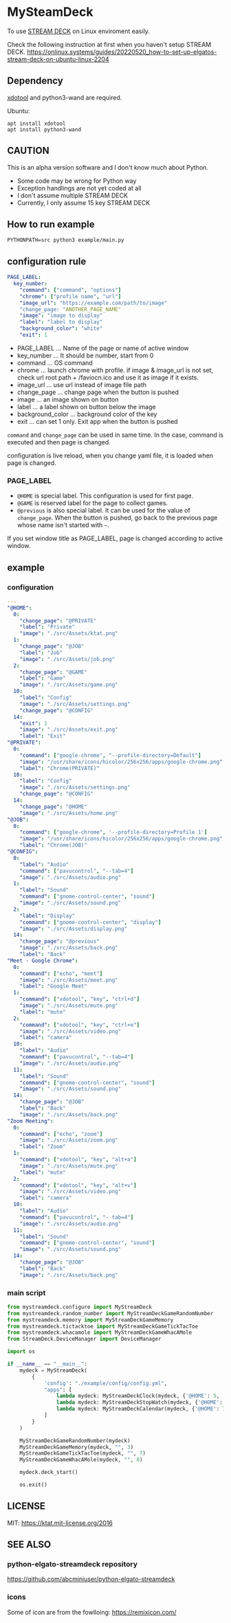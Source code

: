 # MySteamDeck

To use [STREAM DECK](https://www.elgato.com/ja/stream-deck) on Linux enviroment easily.

Check the following instruction at first when you haven't setup STREAM DECK.
https://onlinux.systems/guides/20220520_how-to-set-up-elgatos-stream-deck-on-ubuntu-linux-2204

## Dependency

[xdotool](https://manpages.ubuntu.com/manpages/trusty/man1/xdotool.1.html) and python3-wand are required.

Ubuntu:
```
apt install xdotool
apt install python3-wand
```

## CAUTION

This is an alpha version software and I don't know much about Python.

- Some code may be wrong for Python way
- Exception handlings are not yet coded at all
- I don't assume multiple STREAM DECK
- Currently, I only assume 15 key STREAM DECK

## How to run example

```
PYTHONPATH=src python3 example/main.py
```

## configuration rule

```yaml
PAGE_LABEL:
  key_number:
    "command": ["command", "options"]
    "chrome": ["profile name", "url"]
    "image_url": "https://example.com/path/to/image"
    "change_page: "ANOTHER_PAGE_NAME"
    "image": "image to display"
    "label": "label to display"
    "background_color": "white"
    "exit": 1
```

- PAGE_LABEL ... Name of the page or name of active window
- key_number ... It should be number, start from 0
- command ... OS command
- chrome ... launch chrome with profile. if image & image_url is not set, check url root path + /faviocn.ico and use it as image if it exists.
- image_url ... use url instead of image file path
- change_page ... change page when the button is pushed
- image ... an image shown on button
- label ... a label shown on button below the image
- background_color ... background color of the key
- exit ... can set 1 only. Exit app when the button is pushed

`command` and `change_page` can be used in same time.
In the case, command is executed and then page is changed.

configuration is live reload, 
when you change yaml file, it is loaded when page is changed.

### PAGE_LABEL

- `@HOME` is special label. This configuration is used for first page.
- `@GAME` is reserved label for the page to collect games.
- `@previous` is also special label. It can be used for the value of `change_page`. When the button is pushed, go back to the previous page whose name isn't started with `~`.

If you set window title as PAGE_LABEL, page is changed according to active window.

## example

### configuration

```yaml
---
"@HOME":
  0: 
    "change_page": "@PRIVATE"
    "label": "Private"
    "image": "./src/Assets/ktat.png"
  1: 
    "change_page": "@JOB"
    "label": "Job"
    "image": "./src/Assets/job.png"
  2: 
    "change_page": "@GAME"
    "label": "Game"
    "image": "./src/Assets/game.png"
  10: 
    "label": "Config"
    "image": "./src/Assets/settings.png"
    "change_page": "@CONFIG"
  14: 
    "exit": 1
    "image": "./src/Assets/exit.png"
    "label": "Exit"
"@PRIVATE": 
  0: 
    "command": ["google-chrome", "--profile-directory=Default"]
    "image": "/usr/share/icons/hicolor/256x256/apps/google-chrome.png"
    "label": "Chrome(PRIVATE)"
  10: 
    "label": "Config"
    "image": "./src/Assets/settings.png"
    "change_page": "@CONFIG"
  14: 
    "change_page": "@HOME"
    "image": "./src/Assets/home.png"
"@JOB": 
  0: 
    "command": ["google-chrome", '--profile-directory=Profile 1']
    "image": "/usr/share/icons/hicolor/256x256/apps/google-chrome.png"
    "label": "Chrome(JOB)"
"@CONFIG": 
  0: 
    "label": "Audio"
    "command": ["pavucontrol", "--tab=4"]
    "image": "./src/Assets/audio.png"
  1: 
    "label": "Sound"
    "command": ["gnome-control-center", "sound"]
    "image": "./src/Assets/sound.png"
  2: 
    "label": "Display"
    "command": ["gnome-control-center", "display"]
    "image": "./src/Assets/display.png"
  14: 
    "change_page": "@previous"
    "image": "./src/Assets/back.png"
    "label": "Back"
"Meet - Google Chrome": 
  0: 
    "command": ["echo", "meet"]
    "image": "./src/Assets/meet.png"
    "label": "Google Meet"
  1: 
    "command": ["xdotool", "key", "ctrl+d"]
    "image": "./src/Assets/mute.png"
    "label": "mute"
  2: 
    "command": ["xdotool", "key", "ctrl+e"]
    "image": "./src/Assets/video.png"
    "label": "camera"
  10: 
    "label": "Audio"
    "command": ["pavucontrol", "--tab=4"]
    "image": "./src/Assets/audio.png"
  11: 
    "label": "Sound"
    "command": ["gnome-control-center", "sound"]
    "image": "./src/Assets/sound.png"
  14: 
    "change_page": "@JOB"
    "label": "Back"
    "image": "./src/Assets/back.png"
"Zoom Meeting": 
  0: 
    "command": ["echo", "zoom"]
    "image": "./src/Assets/zoom.png"
    "label": "Zoom"
  1: 
    "command": ["xdotool", "key", "alt+a"]
    "image": "./src/Assets/mute.png"
    "label": "mute"
  2: 
    "command": ["xdotool", "key", "alt+v"]
    "image": "./src/Assets/video.png"
    "label": "camera"
  10: 
    "label": "Audio"
    "command": ["pavucontrol", "--tab=4"]
    "image": "./src/Assets/audio.png"
  11: 
    "label": "Sound"
    "command": ["gnome-control-center", "sound"]
    "image": "./src/Assets/sound.png"
  14: 
    "change_page": "@JOB"
    "label": "Back"
    "image": "./src/Assets/back.png"
```

### main script

```python
from mystreamdeck.configure import MyStreamDeck
from mystreamdeck.random_number import MyStreamDeckGameRandomNumber
from mystreamdeck.memory import MyStreamDeckGameMemory
from mystreamdeck.tictacktoe import MyStreamDeckGameTickTacToe
from mystreamdeck.whacamole import MyStreamDeckGameWhacAMole
from StreamDeck.DeviceManager import DeviceManager

import os

if __name__ == "__main__":
    mydeck = MyStreamDeck(
        {
            'config': "./example/config/config.yml",
            "apps": [
                lambda mydeck: MyStreamDeckClock(mydeck, {'@HOME': 5, '@JOB': 12}, {}),
                lambda mydeck: MyStreamDeckStopWatch(mydeck, {'@HOME': 6}),
                lambda mydeck: MyStreamDeckCalendar(mydeck, {'@HOME': 7}),
            ]
        }
    )

    MyStreamDeckGameRandomNumber(mydeck)
    MyStreamDeckGameMemory(mydeck, "", 3)
    MyStreamDeckGameTickTacToe(mydeck, "", 7)
    MyStreamDeckGameWhacAMole(mydeck, "", 8)

    mydeck.deck_start()

    os.exit()
```

## LICENSE

MIT: https://ktat.mit-license.org/2016

## SEE ALSO

### python-elgato-streamdeck repository

https://github.com/abcminiuser/python-elgato-streamdeck

### icons

Some of icon are from the fowlloing:
https://remixicon.com/
